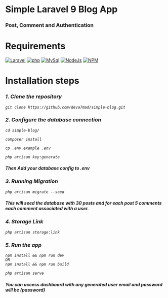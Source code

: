 
# Simple Laravel 9 Blog App 
### Post, Comment and Authentication

# Requirements

[![Laravel](https://img.shields.io/badge/Laravel-9.0-yellowgreen)](https://img.shields.io/badge/Laravel-9.0-yellowgreen)
[![php](https://img.shields.io/badge/PHP-8.1-blue)](https://img.shields.io/badge/PHP-8.1-blue)
[![MySql](https://img.shields.io/badge/MySql-8.0-orange)](https://img.shields.io/badge/MySql-8.0-orange)
[![NodeJs](https://img.shields.io/badge/NodeJs-18.0-yellow)](https://img.shields.io/badge/NodeJs-18.0-yellow)
[![NPM](https://img.shields.io/badge/NPM-8.19-green)](https://img.shields.io/badge/NPM-8.19-green)

# Installation steps

### <i>1. Clone the repository<i>
````
git clone https://github.com/deva7mad/simple-blog.git
````

### <i>2. Configure the database connection<i>
````
cd simple-blog/

composer install

cp .env.example .env

php artisan key:generate
````
#### <i>Then</i> Add your database config to .env

### <i>3. Running Migration </i>
````
php artisan migrate --seed
````
#### <i>This</i> will seed the database with 30 posts and for each post 5 comments each comment associated with a user.

### <i>4. Storage Link </i>
````
php artisan storage:link
````

### <i>5. Run the app </i>
````
npm install && npm run dev
OR
npm install && npm run build

php artisan serve
````
#### <i>You </i> can access dashboard with any generated user email and password will be (password) 

